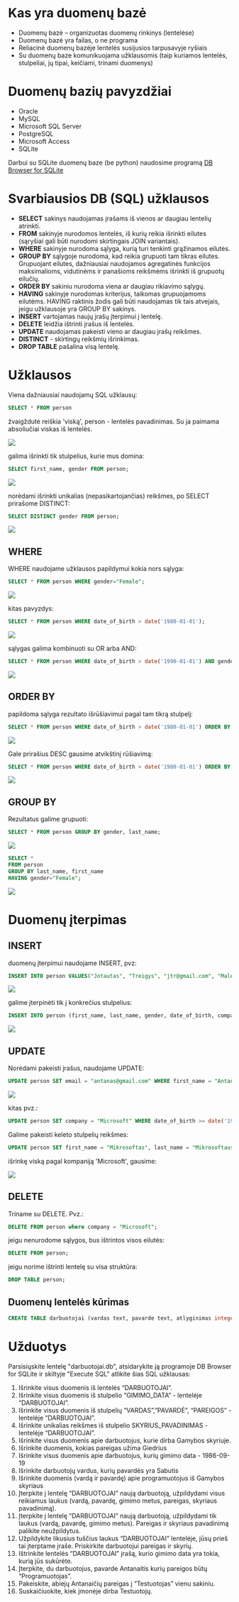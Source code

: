# Kas yra duomenų bazė
* Duomenų bazė – organizuotas duomenų rinkinys (lentelėse)
* Duomenų bazė yra failas, o ne programa
* Reliacinė duomenų bazėje lentelės susijusios tarpusavyje ryšiais
* Su duomenų baze komunikuojama užklausomis (taip kuriamos lentelės, stulpeliai, jų tipai, keičiami, trinami duomenys)
# Duomenų bazių pavyzdžiai
* Oracle
* MySQL
* Microsoft SQL Server
* PostgreSQL
* Microsoft Access
* SQLite

Darbui su SQLite duomenų baze (be python) naudosime programą [DB Browser for SQLite](https://sqlitebrowser.org/)

# Svarbiausios DB (SQL) užklausos
* **SELECT** sakinys naudojamas įrašams iš vienos ar daugiau lentelių atrinkti.
* **FROM** sakinyje nurodomos lentelės, iš kurių reikia išrinkti eilutes (sąryšiai gali būti nurodomi skirtingais JOIN variantais).
* **WHERE** sakinyje nurodoma sąlyga, kurią turi tenkinti grąžinamos eilutės.
* **GROUP BY** sąlygoje nurodoma, kad reikia grupuoti tam tikras eilutes. Grupuojant eilutes, dažniausiai naudojamos agregatinės funkcijos maksimalioms, vidutinėms ir panašioms reikšmėms išrinkti iš grupuotų eilučių.
* **ORDER BY** sakiniu nurodoma viena ar daugiau rikiavimo sąlygų.
* **HAVING** sakinyje nurodomas kriterijus, taikomas grupuojamoms eilutėms. HAVING raktinis žodis gali būti naudojamas tik tais atvejais, jeigu užklausoje yra GROUP BY sakinys.
* **INSERT** vartojamas naujų įrašų įterpimui į lentelę.
* **DELETE** leidžia ištrinti įrašus iš lentelės.
* **UPDATE** naudojamas pakeisti vieno ar daugiau įrašų reikšmes.
* **DISTINCT** - skirtingų reikšmių išrinkimas.
* **DROP TABLE** pašalina visą lentelę.

# Užklausos

Viena dažniausiai naudojamų SQL užklausų:

```sql
SELECT * FROM person
```
žvaigždutė reiškia 'viską', person - lentelės pavadinimas. Su ja paimama absoliučiai viskas iš lentelės.

![](select_all.png)

galima išrinkti tik stulpelius, kurie mus domina:
```sql
SELECT first_name, gender FROM person;
```

![](select_name_gender.png)

norėdami išrinkti unikalias (nepasikartojančias) reikšmes, po SELECT prirašome DISTINCT:

```sql
SELECT DISTINCT gender FROM person;
```
![](select_distinct_gender.png)

## WHERE

WHERE naudojame užklausos papildymui kokia nors sąlyga:
```sql
SELECT * FROM person WHERE gender="Female";
``` 
![](where_female.png)

kitas pavyzdys:
```sql
SELECT * FROM person WHERE date_of_birth > date('1980-01-01');
```
![](select_where_date.png)

sąlygas galima kombinuoti su OR arba AND:
```sql
SELECT * FROM person WHERE date_of_birth > date('1990-01-01') AND gender="Female";
```
![](young_female.png)

## ORDER BY

papildoma sąlyga rezultato išrūšiavimui pagal tam tikrą stulpelį:
```sql
SELECT * FROM person WHERE date_of_birth > date('1980-01-01') ORDER BY company;
```
![](order_by.png)

Gale prirašius DESC gausime atvikštinį rūšiavimą:
```sql
SELECT * FROM person WHERE date_of_birth > date('1980-01-01') ORDER BY company DESC;
```
![](order_by_desc.png)

## GROUP BY

Rezultatus galime grupuoti:

```sql
SELECT * FROM person GROUP BY gender, last_name;
```

![](group_by.png)

```sql
SELECT *
FROM person
GROUP BY last_name, first_name	
HAVING gender="Female";
```

![](having1.png)

# Duomenų įterpimas
## INSERT

duomenų įterpimui naudojame INSERT, pvz:
```sql
INSERT INTO person VALUES("Jotautas", "Treigys", "jtr@gmail.com", "Male", date('1981-04-25'), "FTMC");
```
![](insert1.png)

galime įterpinėti tik į konkrečius stulpelius:
```sql
INSERT INTO person (first_name, last_name, gender, date_of_birth, company) VALUES ("Antanas", "Šampanas", "Male", date('1979-02-02'), "Microsoft");
```

![](insert2.png)

## UPDATE

Norėdami pakeisti įrašus, naudojame UPDATE:
```sql
UPDATE person SET email = "antanas@gmail.com" WHERE first_name = "Antanas";
```

![](update1.png)

kitas pvz.:
```sql
UPDATE person SET company = "Microsoft" WHERE date_of_birth >= date('1990-01-01') AND gender = "Female";
```

Galime pakeisti keleto stulpelių reikšmes:
```sql
UPDATE person SET first_name = "Mikrosoftas", last_name = "Mikrosoftauskas" WHERE company = "Microsoft";	
```

išrinkę viską pagal kompaniją 'Microsoft', gausime:

![](update2.png)

## DELETE

Triname su DELETE. Pvz.:
```sql
DELETE FROM person where company = "Microsoft";
```

jeigu nenurodome sąlygos, bus ištrintos visos eilutės:
```sql
DELETE FROM person;
```

jeigu norime ištrinti lentelę su visa struktūra:
```sql
DROP TABLE person;
```

## Duomenų lentelės kūrimas
```sql
CREATE TABLE darbuotojai (vardas text, pavarde text, atlyginimas integer)
```

# Užduotys
Parsisiųskite lentelę "darbuotojai.db", atsidarykite ją programoje DB Browser for SQLite ir skiltyje "Execute SQL" atlikite šias SQL užklausas:

1. Išrinkite visus duomenis iš lentelės “DARBUOTOJAI”.
2. Išrinkite visus duomenis iš stulpelio “GIMIMO_DATA” - lentelėje “DARBUOTOJAI”.
3. Išrinkite visus duomenis iš stulpelių “VARDAS”,”PAVARDĖ”, “PAREIGOS” - lentelėje “DARBUOTOJAI”.
4. Išrinkite unikalias reikšmes iš stulpelio SKYRIUS_PAVADINIMAS - lentelėje “DARBUOTOJAI”.
5. Išrinkite visus duomenis apie darbuotojus, kurie dirba Gamybos skyriuje.
6. Išrinkite duomenis, kokias pareigas užima Giedrius
7. Išrinkite visus duomenis apie darbuotojus, kurių gimimo data - 1986-09-19
8. Išrinkite darbuotojų vardus, kurių pavardės yra Sabutis
9. Išrinkite duomenis (vardą ir pavardę) apie programuotojus iš Gamybos skyriaus
10. Įterpkite į lentelę “DARBUOTOJAI” naują darbuotoją, užpildydami visus reikiamus laukus (vardą, pavardę, gimimo metus, pareigas, skyriaus pavadinimą).
11. Įterpkite į lentelę “DARBUOTOJAI” naują darbuotoją, užpildydami tik laukus (vardą, pavardę, gimimo metus). Pareigas ir skyriaus pavadinimą palikite neužpildytus.
12. Užpildykite likusius tuščius laukus “DARBUOTOJAI” lentelėje, jūsų prieš tai įterptame įraše. Priskirkite darbuotojui pareigas ir skyrių.
13. Ištrinkite lentelės “DARBUOTOJAI” įrašą, kurio gimimo data yra tokia, kurią jūs sukūrėte.
14. Įterpkite, du darbuotojus, pavarde Antanaitis kurių pareigos būtų “Programuotojas”.
15. Pakeiskite, abiejų Antanaičių pareigas į “Testuotojas” vienu sakiniu.
16. Suskaičiuokite, kiek įmonėje dirba Testuotojų.
